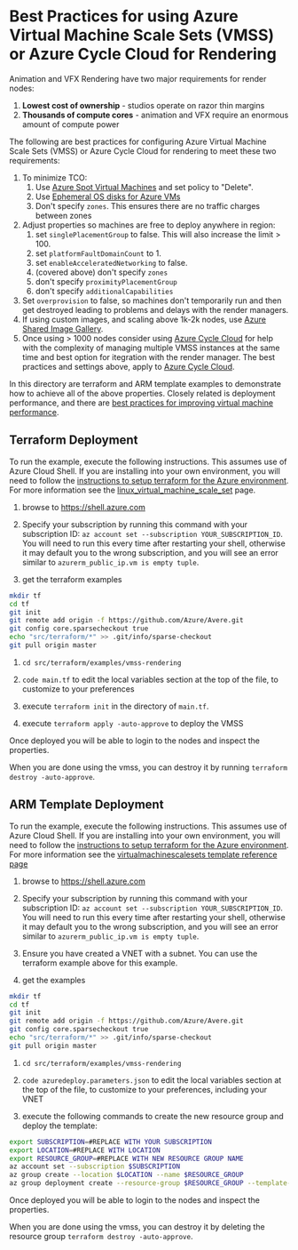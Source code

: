 # Best Practices for using Azure Virtual Machine Scale Sets (VMSS) or Azure Cycle Cloud for Rendering 

Animation and VFX Rendering have two major requirements for render nodes:
1. **Lowest cost of ownership** - studios operate on razor thin margins
1. **Thousands of compute cores** - animation and VFX require an enormous amount of compute power

The following are best practices for configuring Azure Virtual Machine Scale Sets (VMSS) or Azure Cycle Cloud for rendering to meet these two requirements:

1. To minimize TCO:
    1. Use [Azure Spot Virtual Machines](https://azure.microsoft.com/en-us/pricing/spot/) and set policy to "Delete".
    1. Use [Ephemeral OS disks for Azure VMs](https://docs.microsoft.com/en-us/azure/virtual-machines/windows/ephemeral-os-disks)
    1. Don't specify `zones`.  This ensures there are no traffic charges between zones
1. Adjust properties so machines are free to deploy anywhere in region:
    1. set `singlePlacementGroup` to false.  This will also increase the limit > 100.
    1. set `platformFaultDomainCount` to 1.
    1. set `enableAcceleratedNetworking` to false.
    1. (covered above) don't specify `zones`
    1. don't specify `proximityPlacementGroup`
    1. don't specify `additionalCapabilities`
1. Set `overprovision` to false, so machines don't temporarily run and then get destroyed leading to problems and delays with the render managers.
1. If using custom images, and scaling above 1k-2k nodes, use [Azure Shared Image Gallery](https://docs.microsoft.com/en-us/azure/virtual-machines/windows/shared-image-galleries).
1. Once using > 1000 nodes consider using [Azure Cycle Cloud](https://azure.microsoft.com/en-us/features/azure-cyclecloud/) for help with the complexity of managing multiple VMSS instances at the same time and best option for itegration with the render manager.  The best practices and settings above, apply to [Azure Cycle Cloud](https://azure.microsoft.com/en-us/features/azure-cyclecloud/).

In this directory are terraform and ARM template examples to demonstrate how to achieve all of the above properties.  Closely related is deployment performance, and there are [best practices for improving virtual machine performance](https://github.com/Azure/Avere/blob/master/docs/azure_vm_provision_best_practices.md).

## Terraform Deployment

To run the example, execute the following instructions.  This assumes use of Azure Cloud Shell.  If you are installing into your own environment, you will need to follow the [instructions to setup terraform for the Azure environment](https://docs.microsoft.com/en-us/azure/terraform/terraform-install-configure).  For more information see the [linux_virtual_machine_scale_set](https://www.terraform.io/docs/providers/azurerm/r/linux_virtual_machine_scale_set.html) page.

1. browse to https://shell.azure.com

1. Specify your subscription by running this command with your subscription ID:  ```az account set --subscription YOUR_SUBSCRIPTION_ID```.  You will need to run this every time after restarting your shell, otherwise it may default you to the wrong subscription, and you will see an error similar to `azurerm_public_ip.vm is empty tuple`.

1. get the terraform examples
```bash
mkdir tf
cd tf
git init
git remote add origin -f https://github.com/Azure/Avere.git
git config core.sparsecheckout true
echo "src/terraform/*" >> .git/info/sparse-checkout
git pull origin master
```

1. `cd src/terraform/examples/vmss-rendering`

1. `code main.tf` to edit the local variables section at the top of the file, to customize to your preferences

1. execute `terraform init` in the directory of `main.tf`.

1. execute `terraform apply -auto-approve` to deploy the VMSS

Once deployed you will be able to login to the nodes and inspect the properties.

When you are done using the vmss, you can destroy it by running `terraform destroy -auto-approve`.

## ARM Template Deployment

To run the example, execute the following instructions.  This assumes use of Azure Cloud Shell.  If you are installing into your own environment, you will need to follow the [instructions to setup terraform for the Azure environment](https://docs.microsoft.com/en-us/azure/terraform/terraform-install-configure).  For more information see the [virtualmachinescalesets template reference page](https://docs.microsoft.com/en-us/azure/templates/microsoft.compute/2019-03-01/virtualmachinescalesets)

1. browse to https://shell.azure.com

1. Specify your subscription by running this command with your subscription ID:  ```az account set --subscription YOUR_SUBSCRIPTION_ID```.  You will need to run this every time after restarting your shell, otherwise it may default you to the wrong subscription, and you will see an error similar to `azurerm_public_ip.vm is empty tuple`.

1. Ensure you have created a VNET with a subnet.  You can use the terraform example above for this example.

1. get the examples
```bash
mkdir tf
cd tf
git init
git remote add origin -f https://github.com/Azure/Avere.git
git config core.sparsecheckout true
echo "src/terraform/*" >> .git/info/sparse-checkout
git pull origin master
```

1. `cd src/terraform/examples/vmss-rendering`

1. `code azuredeploy.parameters.json` to edit the local variables section at the top of the file, to customize to your preferences, including your VNET

1. execute the following commands to create the new resource group and deploy the template:

```bash
export SUBSCRIPTION=#REPLACE WITH YOUR SUBSCRIPTION
export LOCATION=#REPLACE WITH LOCATION
export RESOURCE_GROUP=#REPLACE WITH NEW RESOURCE GROUP NAME
az account set --subscription $SUBSCRIPTION
az group create --location $LOCATION --name $RESOURCE_GROUP
az group deployment create --resource-group $RESOURCE_GROUP --template-file azuredeploy.json --parameters @azuredeploy.parameters.json
```

Once deployed you will be able to login to the nodes and inspect the properties.

When you are done using the vmss, you can destroy it by deleting the resource group `terraform destroy -auto-approve`.
